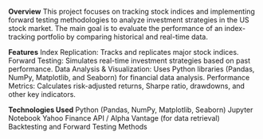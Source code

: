 **Overview**
This project focuses on tracking stock indices and implementing forward testing methodologies to analyze investment strategies in the US stock market. The main goal is to evaluate the performance of an index-tracking portfolio by comparing historical and real-time data.

**Features**
Index Replication: Tracks and replicates major stock indices.
Forward Testing: Simulates real-time investment strategies based on past performance.
Data Analysis & Visualization: Uses Python libraries (Pandas, NumPy, Matplotlib, and Seaborn) for financial data analysis.
Performance Metrics: Calculates risk-adjusted returns, Sharpe ratio, drawdowns, and other key indicators.

**Technologies Used**
Python (Pandas, NumPy, Matplotlib, Seaborn)
Jupyter Notebook
Yahoo Finance API / Alpha Vantage (for data retrieval)
Backtesting and Forward Testing Methods
